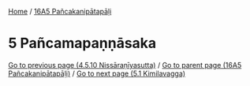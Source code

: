 
[Home](/) / [16A5 Pañcakanipātapāḷi](../16A5.md)

# 5 Pañcamapaṇṇāsaka


[Go to previous page (4.5.10 Nissāraṇīyasutta)](4/4.5/4.5.10.md) / [Go to parent page (16A5 Pañcakanipātapāḷi)](0.md) / [Go to next page (5.1 Kimilavagga)](5/5.1.md)


